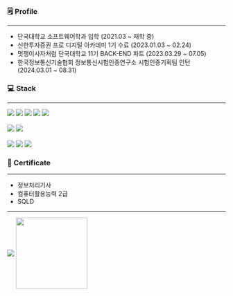 ### 🗒️ Profile
___ 
- 단국대학교 소프트웨어학과 입학 (2021.03 ~ 재학 중)
- 신한투자증권 프로 디지털 아카데미 1기 수료 (2023.01.03 ~ 02.24)
- 멋쟁이사자처럼 단국대학교 11기 BACK-END 파트 (2023.03.29 ~ 07.05)
- 한국정보통신기술협회 정보통신시험인증연구소 시험인증기획팀 인턴 (2024.03.01 ~ 08.31)

### 💻 Stack 
---
<div>
  <img src="https://img.shields.io/badge/HTML5-E34F26?style=flat-square&logo=HTML5&logoColor=white"/>
  <img src="https://img.shields.io/badge/CSS3-1572B6?style=flat-square&logo=CSS3&logoColor=white"/>
  <img src="https://img.shields.io/badge/Javascript-F7DF1E?style=flat-square&logo=Javascript&logoColor=white"/>
  <img src="https://img.shields.io/badge/Bootstrap-7952B3?style=flat-square&logo=Bootstrap&logoColor=white"/>
  <img src="https://img.shields.io/badge/Vue.js-4FC08D?style=flat-square&logo=Vue.js&logoColor=white"/>
</div>
<br>
<div>
  <img src="https://img.shields.io/badge/Python-3776AB?style=flat-square&logo=Python&logoColor=white"/>
  <img src="https://img.shields.io/badge/Django-092E20?style=flat-square&logo=Django&logoColor=white"/>
</div>
<br>
<div>
  <img src="https://img.shields.io/badge/MySQL-4479A1?style=flat-square&logo=MySQL&logoColor=white"/>
  <img src="https://img.shields.io/badge/MongoDB-47A248?style=flat-square&logo=MongoDB&logoColor=white"/>
  <img src="https://img.shields.io/badge/Firebase-FFCA28?style=flat-square&logo=Firebase&logoColor=white"/>
</div>


### 🪪 Certificate
---
- 정보처리기사
- 컴퓨터활용능력 2급
- SQLD

---
<div>
  <img align='center' src="https://github-readme-stats-git-masterrstaa-rickstaa.vercel.app/api/top-langs/?username=MinjeMun&show_icons=true&hide_border=true&title_color=327ED6&layout=compact">
  <img align='center' src="https://github-readme-stats-git-masterrstaa-rickstaa.vercel.app/api?username=MinjeMun&show_icons=true&title_color=080808&icon_color=F42929&theme=default" height="165">
</div>
